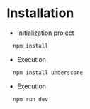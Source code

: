 # Installation
* Initialization project

```bash
  npm install
```

* Execution

```bash
  npm install underscore
```

* Execution

```bash
  npm run dev
```
    